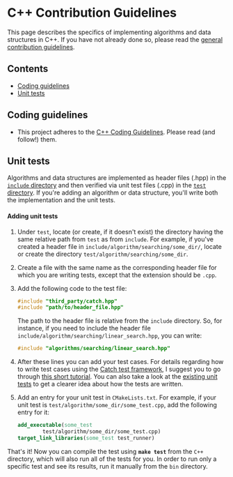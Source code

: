 # C++ Contribution Guidelines

This page describes the specifics of implementing algorithms and data structures in C++. If you have not already done
so, please read the [general contribution guidelines][contrib-guide].

## Contents

* [Coding guidelines](#coding-guidelines)
* [Unit tests](#unit-tests)

## Coding guidelines

* This project adheres to the [C++ Coding Guidelines](../C++/CODING_GUIDELINES.md). Please read (and follow!) them.

## Unit tests

Algorithms and data structures are implemented as header files (.hpp) in the [`include` directory](include) and then verified via
unit test files (.cpp) in the [`test` directory](test). If you're adding an algorithm or data structure, you'll write both
the implementation and the unit tests. 

#### Adding unit tests

1. Under `test`, locate (or create, if it doesn't exist)
   the directory having the same relative path from `test` as from `include`.
   For example, if you've created a header file in `include/algorithm/searching/some_dir/`,
   locate or create the directory `test/algorithm/searching/some_dir`.

1. Create a file with the same name as the corresponding header file for which
   you are writing tests, except that the extension should be `.cpp`.

1. Add the following code to the test file:

    ```cpp
    #include "third_party/catch.hpp"
    #include "path/to/header_file.hpp"
    ```

    The path to the header file is relative from the `include` directory. So,
    for instance, if you need to include the header file
    `include/algorithm/searching/linear_search.hpp`, you can write:

    ```cpp
    #include "algorithms/searching/linear_search.hpp"
    ```

1. After these lines you can add your test cases. For details regarding how to
   write test cases using the [Catch test framework][catch], I suggest you to
   go through [this short tutorial][catch-tutorial]. You can also take a look
   at the [existing unit tests][unit-tests] to get a clearer idea about how the
   tests are written.

1. Add an entry for your unit test in `CMakeLists.txt`. For example, if your
   unit test is `test/algorithm/some_dir/some_test.cpp`, add the following
   entry for it:

   ```cmake
   add_executable(some_test
           test/algorithm/some_dir/some_test.cpp)
   target_link_libraries(some_test test_runner)
   ```

That's it! Now you can compile the test using **`make test`** from the
`C++` directory, which will also run all of the tests for you. In order to run
only a specific test and see its results, run it manually from the `bin` directory.

[contrib-guide]: .github/CONTRIBUTING.md
[catch]: https://github.com/catchorg/Catch2
[catch-tutorial]: https://github.com/catchorg/Catch2/blob/master/docs/tutorial.md#writing-tests
[unit-tests]: https://github.com/faheel/Algos/tree/master/C%2B%2B/test